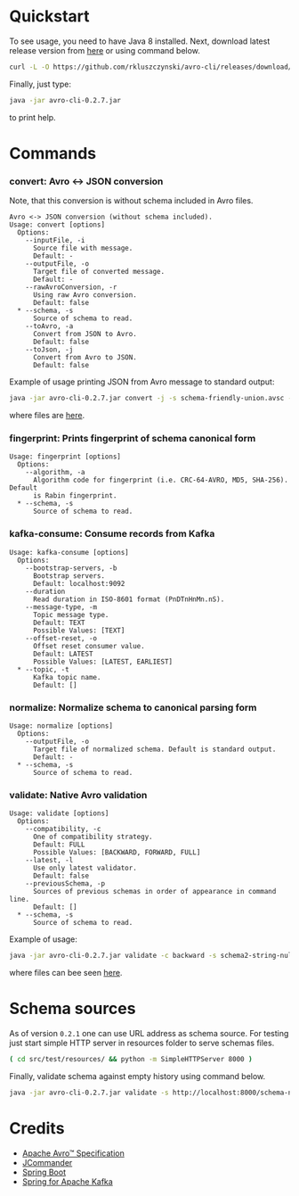 # Quickstart

To see usage, you need to have Java 8 installed. Next, download latest release version from 
[here](https://github.com/rkluszczynski/avro-cli/releases/download/avro-cli-0.2.7/avro-cli-0.2.7.jar)
or using command below.

```bash
curl -L -O https://github.com/rkluszczynski/avro-cli/releases/download/avro-cli-0.2.7/avro-cli-0.2.7.jar
```

Finally, just type:

```bash
java -jar avro-cli-0.2.7.jar 
```

to print help.

# Commands

### convert: Avro <-> JSON conversion

Note, that this conversion is without schema included in Avro files.

```
Avro <-> JSON conversion (without schema included).
Usage: convert [options]
  Options:
    --inputFile, -i
      Source file with message.
      Default: -
    --outputFile, -o
      Target file of converted message.
      Default: -
    --rawAvroConversion, -r
      Using raw Avro conversion.
      Default: false
  * --schema, -s
      Source of schema to read.
    --toAvro, -a
      Convert from JSON to Avro.
      Default: false
    --toJson, -j
      Convert from Avro to JSON.
      Default: false
```

Example of usage printing JSON from Avro message to standard output:

```bash
java -jar avro-cli-0.2.7.jar convert -j -s schema-friendly-union.avsc -i message-friendly-union.avro 

```

where files are [here](https://github.com/rkluszczynski/avro-cli/tree/master/src/test/resources/conversion).

### fingerprint: Prints fingerprint of schema canonical form

```
Usage: fingerprint [options]
  Options:
    --algorithm, -a
      Algorithm code for fingerprint (i.e. CRC-64-AVRO, MD5, SHA-256). Default 
      is Rabin fingerprint.
  * --schema, -s
      Source of schema to read.
```

### kafka-consume: Consume records from Kafka

```
Usage: kafka-consume [options]
  Options:
    --bootstrap-servers, -b
      Bootstrap servers.
      Default: localhost:9092
    --duration
      Read duration in ISO-8601 format (PnDTnHnMn.nS).
    --message-type, -m
      Topic message type.
      Default: TEXT
      Possible Values: [TEXT]
    --offset-reset, -o
      Offset reset consumer value.
      Default: LATEST
      Possible Values: [LATEST, EARLIEST]
  * --topic, -t
      Kafka topic name.
      Default: []
```

### normalize: Normalize schema to canonical parsing form

```
Usage: normalize [options]
  Options:
    --outputFile, -o
      Target file of normalized schema. Default is standard output.
      Default: -
  * --schema, -s
      Source of schema to read.
```

### validate: Native Avro validation

```
Usage: validate [options]
  Options:
    --compatibility, -c
      One of compatibility strategy.
      Default: FULL
      Possible Values: [BACKWARD, FORWARD, FULL]
    --latest, -l
      Use only latest validator.
      Default: false
    --previousSchema, -p
      Sources of previous schemas in order of appearance in command line.
      Default: []
  * --schema, -s
      Source of schema to read.
```

Example of usage:

```bash
java -jar avro-cli-0.2.7.jar validate -c backward -s schema2-string-null-field.json -p schema1-string-field.json 
```

where files can bee seen [here](https://github.com/rkluszczynski/avro-cli/tree/master/src/test/resources/validation).


# Schema sources

As of version `0.2.1` one can use URL address as schema source. For testing just start simple HTTP server in 
resources folder to serve schemas files.

```bash
( cd src/test/resources/ && python -m SimpleHTTPServer 8000 )
```

Finally, validate schema against empty history using command below.

```bash
java -jar avro-cli-0.2.7.jar validate -s http://localhost:8000/schema-no-fields.avsc
```

# Credits

 * [Apache Avro™ Specification](http://avro.apache.org/docs/current/spec.html)
 * [JCommander](http://jcommander.org)
 * [Spring Boot](https://projects.spring.io/spring-boot)
 * [Spring for Apache Kafka](https://projects.spring.io/spring-kafka)
